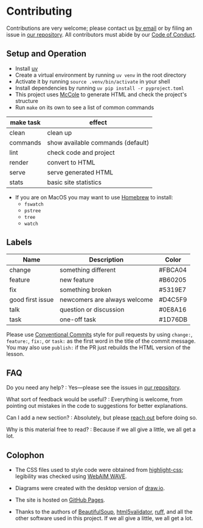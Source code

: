 # Contributing

Contributions are very welcome;
please contact us [by email][email] or by filing an issue in [our repository][repo].
All contributors must abide by our [Code of Conduct](./CODE_OF_CONDUCT.md).

## Setup and Operation

-   Install [uv][uv]
-   Create a virtual environment by running `uv venv` in the root directory
-   Activate it by running `source .venv/bin/activate` in your shell
-   Install dependencies by running `uv pip install -r pyproject.toml`
-   This project uses [McCole][mccole] to generate HTML and check the project's structure
-   Run `make` on its own to see a list of common commands

| make task | effect                                   |
| --------- | ---------------------------------------- |
| clean     | clean up                                 |
| commands  | show available commands (default)        |
| lint      | check code and project                   |
| render    | convert to HTML                          |
| serve     | serve generated HTML                     |
| stats     | basic site statistics                    |

-   If you are on MacOS you may want to use [Homebrew][homebrew] to install:
    -   `fswatch`
    -   `pstree`
    -   `tree`
    -   `watch`

## Labels

| Name             | Description                  | Color   |
| ---------------- | ---------------------------- | ------- |
| change           | something different          | #FBCA04 |
| feature          | new feature                  | #B60205 |
| fix              | something broken             | #5319E7 |
| good first issue | newcomers are always welcome | #D4C5F9 |
| talk             | question or discussion       | #0E8A16 |
| task             | one-off task                 | #1D76DB |

Please use [Conventional Commits][conventional] style for pull requests
by using `change:`, `feature:`, `fix:`, or `task:` as the first word
in the title of the commit message.
You may also use `publish:` if the PR just rebuilds the HTML version of the lesson.

## FAQ

Do you need any help?
:   Yes—please see the issues in [our repository][repo].

What sort of feedback would be useful?
:   Everything is welcome,
    from pointing out mistakes in the code to suggestions for better explanations.

Can I add a new section?
:   Absolutely, but please [reach out][email] before doing so.

Why is this material free to read?
:   Because if we all give a little, we all get a lot.

## Colophon

-   The CSS files used to style code were obtained from [highlight-css][highlight_css];
    legibility was checked using [WebAIM WAVE][wave].

-   Diagrams were created with the desktop version of [draw.io][draw_io].

-   The site is hosted on [GitHub Pages][ghp].

-   Thanks to the authors of [BeautifulSoup][bs4],
    [html5validator][html5validator],
    [ruff][ruff],
    and all the other software used in this project.
    If we all give a little,
    we all get a lot.

[bs4]: https://pypi.org/project/beautifulsoup4/
[conventional]: https://www.conventionalcommits.org/
[draw_io]: https://www.drawio.com/
[email]: mailto:gvwilson@third-bit.com
[ghp]: https://pages.github.com/
[highlight_css]: https://numist.github.io/highlight-css/
[homebrew]: https://brew.sh/
[html5validator]: https://pypi.org/project/html5validator/
[mccole]: https://pypi.org/project/mccole/
[repo]: https://github.com/lessonomicon/sudonomicon
[ruff]: https://astral.sh/ruff
[uv]: https://docs.astral.sh/uv/
[wave]: https://wave.webaim.org/
